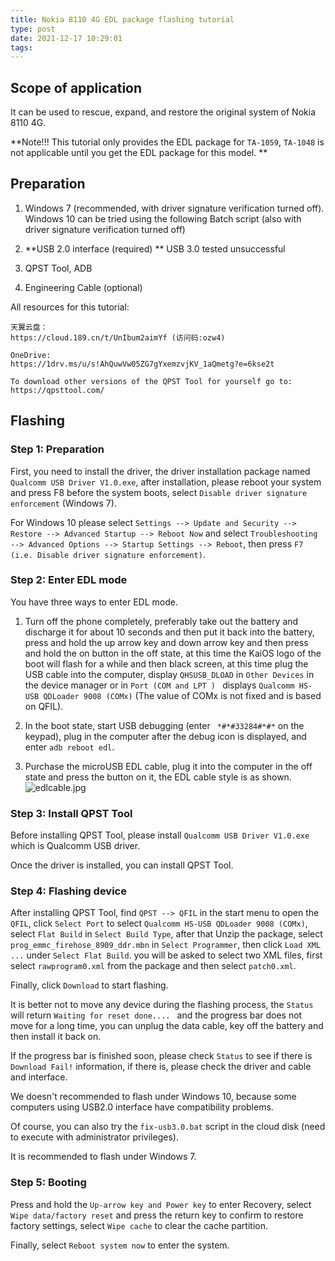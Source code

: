 ```yaml
---
title: Nokia 8110 4G EDL package flashing tutorial
type: post
date: 2021-12-17 10:29:01
tags: 
---
```


## Scope of application

It can be used to rescue, expand, and restore the original system of Nokia 8110 4G.

**Note!!! This tutorial only provides the EDL package for `TA-1059`, `TA-1048` is not applicable until you get the EDL package for this model. **

<!-- more -->

## Preparation

1. Windows 7 (recommended, with driver signature verification turned off).
    Windows 10 can be tried using the following Batch script (also with driver signature verification turned off)

2. **USB 2.0 interface (required) ** USB 3.0 tested unsuccessful
3. QPST Tool, ADB
4. Engineering Cable (optional)

All resources for this tutorial:

```
天翼云盘：
https://cloud.189.cn/t/UnIbum2aimYf (访问码:ozw4)

OneDrive:
https://1drv.ms/u/s!AhQuwVw05ZG7gYxemzvjKV_1aQmetg?e=6kse2t

To download other versions of the QPST Tool for yourself go to:
https://qpsttool.com/
```

## Flashing

### Step 1: Preparation

First, you need to install the driver, the driver installation package named `Qualcomm USB Driver V1.0.exe`, after installation, please reboot your system and press F8 before the system boots, select `Disable driver signature enforcement` (Windows 7).

For Windows 10 please select `Settings --> Update and Security --> Restore --> Advanced Startup --> Reboot Now` and select `Troubleshooting --> Advanced Options --> Startup Settings --> Reboot`, then press `F7 (i.e. Disable driver signature enforcement)`.

### Step 2: Enter EDL mode

You have three ways to enter EDL mode.

1. Turn off the phone completely, preferably take out the battery and discharge it for about 10 seconds and then put it back into the battery, press and hold the up arrow key and down arrow key and then press and hold the on button in the off state, at this time the KaiOS logo of the boot will flash for a while and then black screen, at this time plug the USB cable into the computer, display `QHSUSB_DLOAD` in `Other Devices` in the device manager or in `Port (COM and LPT ) ` displays `Qualcomm HS-USB QDLoader 9008 (COMx)` (The value of COMx is not fixed and is based on QFIL).

2. In the boot state, start USB debugging (enter ` *#*#33284#*#*` on the keypad), plug in the computer after the debug icon is displayed, and enter `adb reboot edl`.

3. Purchase the microUSB EDL cable, plug it into the computer in the off state and press the button on it, the EDL cable style is as shown.   
![edlcable.jpg](https://i.loli.net/2021/08/28/XbxU74GVyjIqNak.jpg)

### Step 3: Install QPST Tool

Before installing QPST Tool, please install `Qualcomm USB Driver V1.0.exe` which is Qualcomm USB driver. 

Once the driver is installed, you can install QPST Tool.

### Step 4: Flashing device

After installing QPST Tool, find `QPST --> QFIL` in the start menu to open the `QFIL`, click `Select Port` to select `Qualcomm HS-USB QDLoader 9008 (COMx)`, select `Flat Build` in `Select Build Type`, after that Unzip the package, select `prog_emmc_firehose_8909_ddr.mbn` in `Select Programmer`, then click `Load XML ...` under `Select Flat Build`.  you will be asked to select two XML files, first select `rawprogram0.xml` from the package and then select `patch0.xml`.

Finally, click `Download` to start flashing.

It is better not to move any device during the flashing process, the `Status` will return `Waiting for reset done.... ` and the progress bar does not move for a long time, you can unplug the data cable, key off the battery and then install it back on.

If the progress bar is finished soon, please check `Status` to see if there is `Download Fail!` information, if there is, please check the driver and cable and interface.

We doesn't recommended to flash under Windows 10, because some computers using USB2.0 interface have compatibility problems.

Of course, you can also try the `fix-usb3.0.bat` script in the cloud disk (need to execute with administrator privileges).

It is recommended to flash under Windows 7. 

### Step 5: Booting

Press and hold the `Up-arrow key and Power key` to enter Recovery, select `Wipe data/factory reset` and press the return key to confirm to restore factory settings, select `Wipe cache` to clear the cache partition.

Finally, select `Reboot system now` to enter the system.
